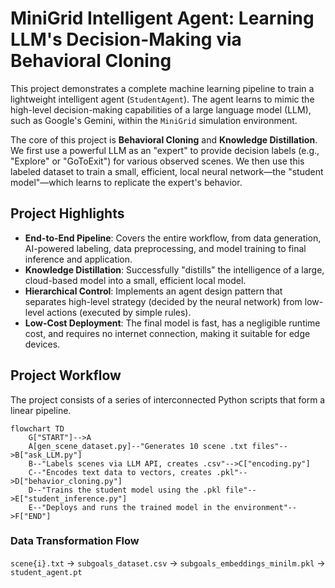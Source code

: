 # MiniGrid Intelligent Agent: Learning LLM's Decision-Making via Behavioral Cloning

This project demonstrates a complete machine learning pipeline to train a lightweight intelligent agent (`StudentAgent`). The agent learns to mimic the high-level decision-making capabilities of a large language model (LLM), such as Google's Gemini, within the `MiniGrid` simulation environment.

The core of this project is **Behavioral Cloning** and **Knowledge Distillation**. We first use a powerful LLM as an "expert" to provide decision labels (e.g., "Explore" or "GoToExit") for various observed scenes. We then use this labeled dataset to train a small, efficient, local neural network—the "student model"—which learns to replicate the expert's behavior.

## Project Highlights

- **End-to-End Pipeline**: Covers the entire workflow, from data generation, AI-powered labeling, data preprocessing, and model training to final inference and application.
- **Knowledge Distillation**: Successfully "distills" the intelligence of a large, cloud-based model into a small, efficient local model.
- **Hierarchical Control**: Implements an agent design pattern that separates high-level strategy (decided by the neural network) from low-level actions (executed by simple rules).
- **Low-Cost Deployment**: The final model is fast, has a negligible runtime cost, and requires no internet connection, making it suitable for edge devices.

## Project Workflow

The project consists of a series of interconnected Python scripts that form a linear pipeline.


```mermaid
flowchart TD
    G["START"]-->A
    A[gen_scene_dataset.py]--"Generates 10 scene .txt files"-->B["ask_LLM.py"]
    B--"Labels scenes via LLM API, creates .csv"-->C["encoding.py"]
    C--"Encodes text data to vectors, creates .pkl"-->D["behavior_cloning.py"]
    D--"Trains the student model using the .pkl file"-->E["student_inference.py"]
    E--"Deploys and runs the trained model in the environment"-->F["END"]
```
### Data Transformation Flow
`scene{i}.txt` → `subgoals_dataset.csv` → `subgoals_embeddings_minilm.pkl` → `student_agent.pt`
